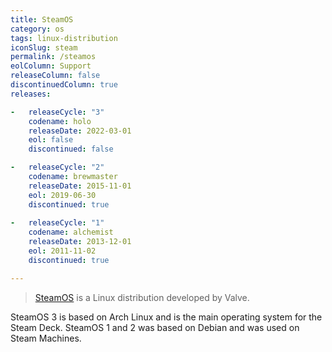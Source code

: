 ```yaml
---
title: SteamOS
category: os
tags: linux-distribution
iconSlug: steam
permalink: /steamos
eolColumn: Support
releaseColumn: false
discontinuedColumn: true
releases:

-   releaseCycle: "3"
    codename: holo
    releaseDate: 2022-03-01
    eol: false
    discontinued: false

-   releaseCycle: "2"
    codename: brewmaster
    releaseDate: 2015-11-01
    eol: 2019-06-30
    discontinued: true
    
-   releaseCycle: "1"
    codename: alchemist
    releaseDate: 2013-12-01
    eol: 2011-11-02
    discontinued: true

---
```


> [SteamOS](https://store.steampowered.com/steamos) is a Linux distribution developed by Valve.

SteamOS 3 is based on Arch Linux and is the main operating system for the Steam Deck.
SteamOS 1 and 2 was based on Debian and was used on Steam Machines.
